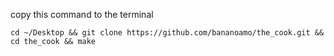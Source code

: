 copy this command to the terminal

`cd ~/Desktop && git clone https://github.com/bananoamo/the_cook.git && cd the_cook && make`
